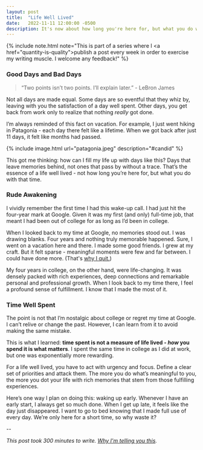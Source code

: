 ```yaml
---
layout: post
title:  "Life Well Lived"
date:   2022-11-11 12:00:00 -0500
description: It's now about how long you're here for, but what you do with that time.
---
```

{% include note.html note="This is part of a series where I <a href=\"quantity-is-quality\">publish a post every week in order to exercise my writing muscle</a>. I welcome any feedback!" %}

### Good Days and Bad Days

> “Two points isn’t two points. I’ll explain later.” - LeBron James

Not all days are made equal. Some days are so eventful that they whiz by, leaving with you the satisfaction of a day well spent. Other days, you get back from work only to realize that nothing *really* got done.

I’m always reminded of this fact on vacation. For example, I just went hiking in Patagonia - each day there felt like a lifetime. When we got back after just 11 days, it felt like months had passed.

{% include image.html url="patagonia.jpeg" description="#candid" %}

This got me thinking: how can I fill my life up with days like this? Days that leave memories behind, not ones that pass by without a trace. That’s the essence of a life well lived - not how long you’re here for, but what you do with that time.


### Rude Awakening

I vividly remember the first time I had this wake-up call. I had just hit the four-year mark at Google. Given it was my first (and only) full-time job, that meant I had been out of college for as long as I’d been in college.

When I looked back to my time at Google, no memories stood out. I was drawing blanks. Four years and nothing truly memorable happened. Sure, I went on a vacation here and there. I made some good friends. I grew at my craft. But it felt sparse - meaningful moments were few and far between. I could have done more. (That's [why I quit.]({{site.url}}/why-i-quit-google))

My four years in college, on the other hand, were life-changing. It was densely packed with rich experiences, deep connections and remarkable personal and professional growth. When I look back to my time there, I feel a profound sense of fulfillment. I know that I made the most of it.


### Time Well Spent

The point is not that I’m nostalgic about college or regret my time at Google. I can’t relive or change the past. However, I can learn from it to avoid making the same mistake.

This is what I learned: **time spent is not a measure of life lived - *how* you spend it is what matters**. I spent the same time in college as I did at work, but one was exponentially more rewarding.

For a life well lived, you have to act with urgency and focus. Define a clear set of priorities and attack them. The more you do what’s meaningful to you, the more you dot your life with rich memories that stem from those fulfilling experiences.

Here’s one way I plan on doing this: waking up early. Whenever I have an early start, I always get so much done. When I get up late, it feels like the day just disappeared. I want to go to bed knowing that I made full use of every day. We’re only here for a short time, so why waste it?

--

*This post took 300 minutes to write. [Why I'm telling you this]({{site.url}}/peeling-back-the-curtain).*